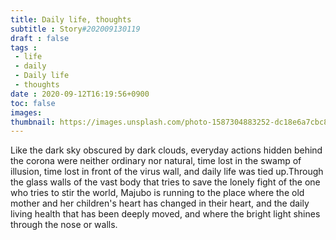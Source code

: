 ```yaml
---
title: Daily life, thoughts
subtitle : Story#202009130119
draft : false
tags :
 - life
 - daily
 - Daily life
 - thoughts
date : 2020-09-12T16:19:56+0900
toc: false
images: 
thumbnail: https://images.unsplash.com/photo-1587304883252-dc18e6a7cbc8?ixlib=rb-1.2.1&q=80&fm=jpg&crop=entropy&cs=tinysrgb&w=1080&fit=max&ixid=eyJhcHBfaWQiOjE1NTU0OX0
---
```


Like the dark sky obscured by dark clouds, everyday actions hidden behind the corona were neither ordinary nor natural, time lost in the swamp of illusion, time lost in front of the virus wall, and daily life was tied up.Through the glass walls of the vast body that tries to save the lonely fight of the one who tries to stir the world, Majubo is running to the place where the old mother and her children's heart has changed in their heart, and the daily living health that has been deeply moved, and where the bright light shines through the nose or walls.  

